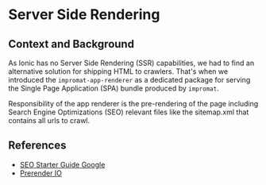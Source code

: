 # Server Side Rendering

## Context and Background

As Ionic has no Server Side Rendering (SSR) capabilities, we had to find an alternative solution for shipping HTML to crawlers. That's when we introduced the `impromat-app-renderer` as a dedicated package for serving the Single Page Application (SPA) bundle produced by `impromat`.

Responsibility of the app renderer is the pre-rendering of the page including Search Engine Optimizations (SEO) relevant files like the sitemap.xml that contains all urls to crawl.

## References

- [SEO Starter Guide Google](https://developers.google.com/search/docs/fundamentals/seo-starter-guide)
- [Prerender IO](https://prerender.io/)
